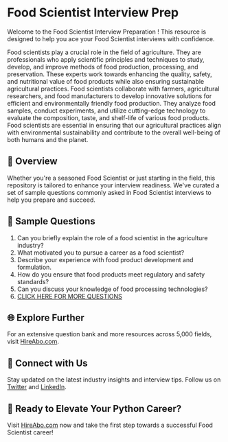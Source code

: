 # Food Scientist Interview Prep

Welcome to the Food Scientist Interview Preparation ! This resource is designed to help you ace your Food Scientist interviews with confidence.

Food scientists play a crucial role in the field of agriculture. They are professionals who apply scientific principles and techniques to study, develop, and improve methods of food production, processing, and preservation. These experts work towards enhancing the quality, safety, and nutritional value of food products while also ensuring sustainable agricultural practices. Food scientists collaborate with farmers, agricultural researchers, and food manufacturers to develop innovative solutions for efficient and environmentally friendly food production. They analyze food samples, conduct experiments, and utilize cutting-edge technology to evaluate the composition, taste, and shelf-life of various food products. Food scientists are essential in ensuring that our agricultural practices align with environmental sustainability and contribute to the overall well-being of both humans and the planet.

## 🚀 Overview

Whether you're a seasoned Food Scientist or just starting in the field, this repository is tailored to enhance your interview readiness. We've curated a set of sample questions commonly asked in Food Scientist interviews to help you prepare and succeed.

## 📝 Sample Questions

1. Can you briefly explain the role of a food scientist in the agriculture industry?
2. What motivated you to pursue a career as a food scientist?
3. Describe your experience with food product development and formulation.
4. How do you ensure that food products meet regulatory and safety standards?
5. Can you discuss your knowledge of food processing technologies?
6. [CLICK HERE FOR MORE QUESTIONS](https://hireabo.com/job/10_0_38/Food%20Scientist)

## 🌐 Explore Further

For an extensive question bank and more resources across 5,000 fields, visit [HireAbo.com](https://www.hireabo.com).

## 📱 Connect with Us

Stay updated on the latest industry insights and interview tips. Follow us on [Twitter](https://twitter.com/hireabo) and [LinkedIn](https://www.linkedin.com/in/hire-abo-3609972a8/).

## 🚀 Ready to Elevate Your Python Career?

Visit [HireAbo.com](https://www.hireabo.com) now and take the first step towards a successful Food Scientist career!